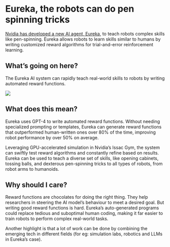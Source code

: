 # Eureka, the robots can do pen spinning tricks

[Nvidia has developed a new AI agent, Eureka](https://eureka-research.github.io/?utm_source=bensbites\&utm_medium=referral\&utm_campaign=eureka-the-robots-can-do-pen-spinning-tricks), to teach robots complex skills like pen-spinning. Eureka allows robots to learn skills similar to humans by writing customized reward algorithms for trial-and-error reinforcement learning.

## What’s going on here?

The Eureka AI system can rapidly teach real-world skills to robots by writing automated reward functions.

![](https://media.beehiiv.com/cdn-cgi/image/fit=scale-down,format=auto,onerror=redirect,quality=80/uploads/asset/file/3194a0e5-c599-47b4-8dcc-be41a5b8105f/image.png)

## What does this mean?

Eureka uses GPT-4 to write automated reward functions. Without needing specialized prompting or templates, Eureka can generate reward functions that outperformed human-written ones over 80% of the time, improving robot performance by over 50% on average.

Leveraging GPU-accelerated simulation in Nvidia’s Issac Gym, the system can swiftly test reward algorithms and constantly refine based on results. Eureka can be used to teach a diverse set of skills, like opening cabinets, tossing balls, and dexterous pen-spinning tricks to all types of robots, from robot arms to humanoids.

## Why should I care?

Reward functions are chocolates for doing the right thing. They help researchers in steering the AI model’s behaviour to meet a desired goal. But writing good reward functions is hard. Eureka’s auto-generated programs could replace tedious and suboptimal human coding, making it far easier to train robots to perform complex real-world tasks.

Another highlight is that a lot of work can be done by combining the emerging tech in different fields (for eg: simulation labs, robotics and LLMs in Eureka’s case).
